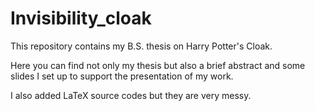 # Invisibility_cloak
This repository contains my B.S. thesis on Harry Potter's Cloak.

Here you can find not only my thesis but also a brief abstract and some slides I set up to support the presentation of my work.

I also added LaTeX source codes but they are very messy.
